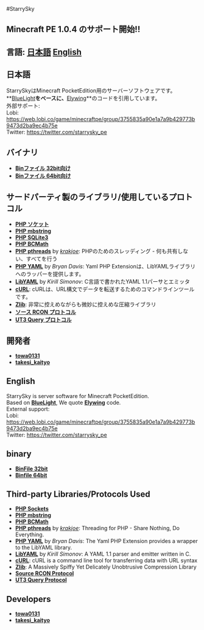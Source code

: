 #StarrySky
## Minecraft PE 1.0.4 のサポート開始!!
## 言語: [日本語](#JPN) [English](#ENG)

<a name="JPN"></a>
## 日本語
StarrySkyはMinecraft PocketEdition用のサーバーソフトウェアです。<br>
**[BlueLight](https://github.com/BlueLightJapan/BlueLight)**をベースに、**[Elywing](https://github.com/H4PM/Elywing)**のコードを引用しています。<br>
外部サポート:<br>
Lobi: https://web.lobi.co/game/minecraftpe/group/3755835a90e1a7a9b429773b9473d2ba9ec4b75e<br>
Twitter: https://twitter.com/starrysky_pe<br>

## バイナリ
* __[Binファイル 32bit向け](https://github.com/Takesikaityo/PocketMine_Bin_win_x32)__
* __[Binファイル 64bit向け](https://github.com/Takesikaityo/PocketMine_Bin_win_x64)__

## サードパーティ製のライブラリ/使用しているプロトコル
* __[PHP ソケット](http://php.net/manual/en/book.sockets.php)__
* __[PHP mbstring](http://php.net/manual/en/book.mbstring.php)__
* __[PHP SQLite3](http://php.net/manual/en/book.sqlite3.php)__
* __[PHP BCMath](http://php.net/manual/en/book.bc.php)__
* __[PHP pthreads](http://pthreads.org/)__ by _[krakjoe](https://github.com/krakjoe)_: PHPのためのスレッディング - 何も共有しない、すべてを行う
* __[PHP YAML](https://code.google.com/p/php-yaml/)__ by _Bryan Davis_: Yaml PHP Extensionは、LibYAMLライブラリへのラッパーを提供します。
* __[LibYAML](http://pyyaml.org/wiki/LibYAML)__ by _Kirill Simonov_: C言語で書かれたYAML 1.1パーサとエミッタ
* __[cURL](http://curl.haxx.se/)__: cURLは、URL構文でデータを転送するためのコマンドラインツールです。
* __[Zlib](http://www.zlib.net/)__: 非常に控えめながらも微妙に控えめな圧縮ライブラリ
* __[ソース RCON プロトコル](https://developer.valvesoftware.com/wiki/Source_RCON_Protocol)__
* __[UT3 Query プロトコル](http://wiki.unrealadmin.org/UT3_query_protocol)__<br>

## 開発者
* __[towa0131](https://twitter.com/towa_towa0131)__
* __[takesi_kaityo](https://twitter.com/takesi_kaityo)__

<a name="ENG"></a>
## English
StarrySky is server software for Minecraft PocketEdition. <br>
Based on **[BlueLight](https://github.com/BlueLightJapan/BlueLight)**, We quote **[Elywing](https://github.com/H4PM/Elywing)** code.<br>
External support: <br>
Lobi: https://web.lobi.co/game/minecraftpe/group/3755835a90e1a7a9b429773b9473d2ba9ec4b75e <br>
Twitter: https://twitter.com/starrysky_pe <br>

## binary
* __[BinFile 32bit](https://github.com/Takesikaityo/PocketMine_Bin_win_x32)__
* __[Binfile 64bit](https://github.com/Takesikaityo/PocketMine_Bin_win_x64)__

## Third-party Libraries/Protocols Used
* __[PHP Sockets](http://php.net/manual/en/book.sockets.php)__
* __[PHP mbstring](http://php.net/manual/en/book.mbstring.php)__
* __[PHP BCMath](http://php.net/manual/en/book.bc.php)__
* __[PHP pthreads](http://pthreads.org/)__ by _[krakjoe](https://github.com/krakjoe)_: Threading for PHP - Share Nothing, Do Everything.
* __[PHP YAML](https://code.google.com/p/php-yaml/)__ by _Bryan Davis_: The Yaml PHP Extension provides a wrapper to the LibYAML library.
* __[LibYAML](http://pyyaml.org/wiki/LibYAML)__ by _Kirill Simonov_: A YAML 1.1 parser and emitter written in C.
* __[cURL](http://curl.haxx.se/)__: cURL is a command line tool for transferring data with URL syntax
* __[Zlib](http://www.zlib.net/)__: A Massively Spiffy Yet Delicately Unobtrusive Compression Library
* __[Source RCON Protocol](https://developer.valvesoftware.com/wiki/Source_RCON_Protocol)__
* __[UT3 Query Protocol](http://wiki.unrealadmin.org/UT3_query_protocol)__

## Developers
* __[towa0131](https://twitter.com/towa_towa0131)__
* __[takesi_kaityo](https://twitter.com/takesi_kaityo)__
